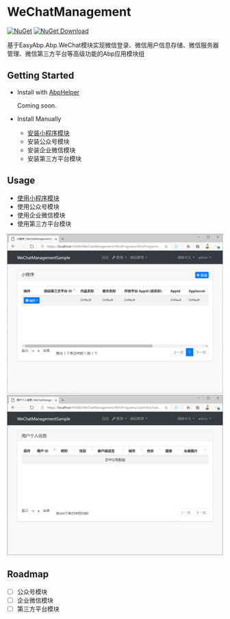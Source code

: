 # WeChatManagement

[![NuGet](https://img.shields.io/nuget/v/EasyAbp.WeChatManagement.Common.Domain.Shared.svg?style=flat-square)](https://www.nuget.org/packages/EasyAbp.WeChatManagement.Common.Domain.Shared)
[![NuGet Download](https://img.shields.io/nuget/dt/EasyAbp.WeChatManagement.Common.Domain.Shared.svg?style=flat-square)](https://www.nuget.org/packages/EasyAbp.WeChatManagement.Common.Domain.Shared)

基于EasyAbp.Abp.WeChat模块实现微信登录、微信用户信息存储、微信服务器管理、微信第三方平台等高级功能的Abp应用模块组

## Getting Started

* Install with [AbpHelper](https://github.com/EasyAbp/AbpHelper.GUI)

    Coming soon.

* Install Manually

    * [安装小程序模块](/docs/MiniPrograms/README.md#getting-started)
    * 安装公众号模块
    * 安装企业微信模块
    * 安装第三方平台模块

## Usage

* [使用小程序模块](/docs/MiniPrograms/README.md#usage)
* 使用公众号模块
* 使用企业微信模块
* 使用第三方平台模块

![MiniProgram](/docs/MiniPrograms/images/MiniProgram.png)
![UserInfo](/docs/MiniPrograms/images/UserInfo.png)

## Roadmap

- [ ] 公众号模块
- [ ] 企业微信模块
- [ ] 第三方平台模块
